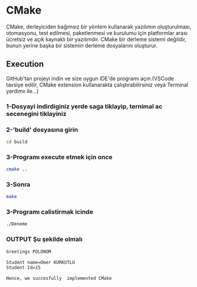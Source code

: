 # CMake

CMake, derleyiciden bağımsız bir yöntem kullanarak yazılımın oluşturulması, otomasyonu, test edilmesi, paketlenmesi ve kurulumu için platformlar arası ücretsiz ve açık kaynaklı bir yazılımdır. CMake bir derleme sistemi değildir, bunun yerine başka bir sistemin derleme dosyalarını oluşturur.

## Execution

GitHub'tan projeyi indin ve size uygun IDE'de programı açın.(VSCode tavsiye edilir, CMake extension kullanarakta çalıştırabilirsiniz veya Terminal yardımıı ile...) <br/>

### 1-Dosyayi indirdiginiz yerde saga tiklayip, ternimal ac secenegini tiklayiniz 


### 2-'build' dosyasına girin

```bash
cd build
```

### 3-Programı execute etmek için once 

```bash
cmake ..
```
### 3-Sonra

```bash
make
```
### 3-Programı calistirmak icinde

```bash
./Deneme
```

### OUTPUT Şu şekilde olmalı

```bash
Greetings POLONOM

Student name=Omer KURKUTLU
Student Id=15

Hence, we succesfully  implemented CMake
```


